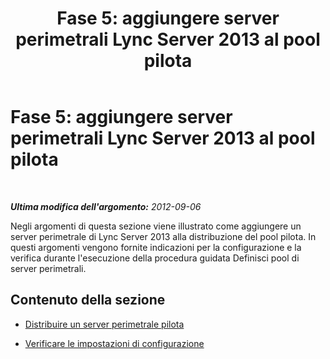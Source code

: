 ﻿---
title: 'Fase 5: aggiungere server perimetrali Lync Server 2013 al pool pilota'
TOCTitle: 'Fase 5: aggiungere server perimetrali Lync Server 2013 al pool pilota'
ms:assetid: d2fd0a2f-8fec-4f86-a5b0-7f7d03172016
ms:mtpsurl: https://technet.microsoft.com/it-it/library/JJ205266(v=OCS.15)
ms:contentKeyID: 49302073
ms.date: 08/24/2015
mtps_version: v=OCS.15
ms.translationtype: HT
---

# Fase 5: aggiungere server perimetrali Lync Server 2013 al pool pilota

 

_**Ultima modifica dell'argomento:** 2012-09-06_

Negli argomenti di questa sezione viene illustrato come aggiungere un server perimetrale di Lync Server 2013 alla distribuzione del pool pilota. In questi argomenti vengono fornite indicazioni per la configurazione e la verifica durante l'esecuzione della procedura guidata Definisci pool di server perimetrali.

## Contenuto della sezione

  - [Distribuire un server perimetrale pilota](deploy-pilot-edge-server.md)

  - [Verificare le impostazioni di configurazione](verify-configuration-settings.md)

